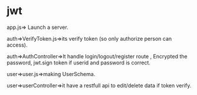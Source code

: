 # jwt
app.js=> Launch a server.

auth=>VerifyToken.js=>its verify token (so only authorize person can access).

auth=>AuthController=>It handle login/logout/register route , Encrypted the password, jwt.sign token if userid and password is correct.

user=>user.js=>making UserSchema.

user=>userController=>it have a restfull api to edit/delete data if token verify.
